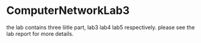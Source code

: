 # ComputerNetworkLab3
the lab contains three liitle part, lab3 lab4 lab5 respectively. please see the lab report for more details.
